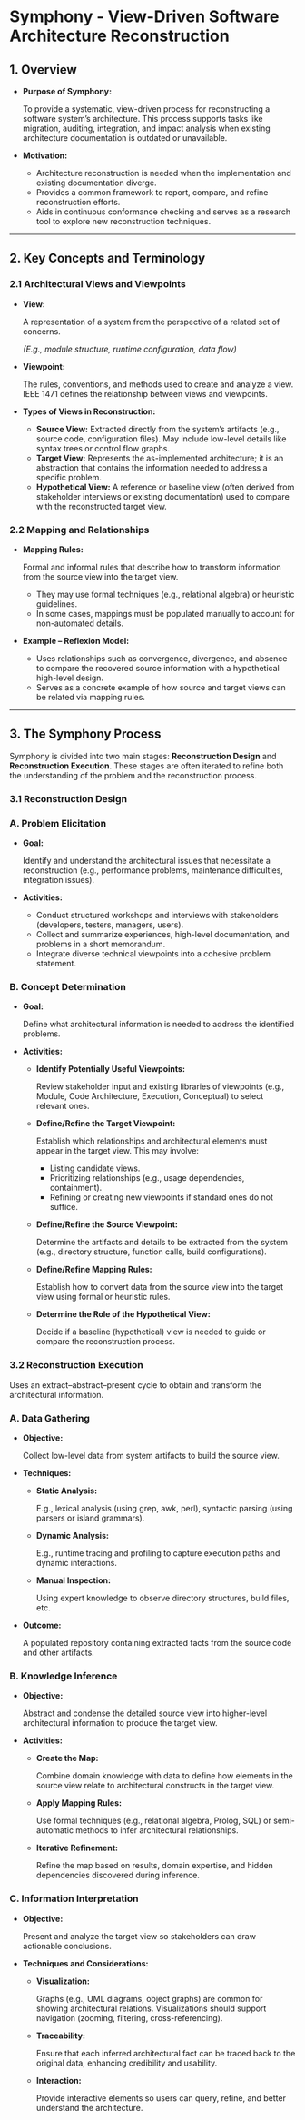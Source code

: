 # Symphony - View-Driven Software Architecture Reconstruction

## 1. Overview

- **Purpose of Symphony:**
    
    To provide a systematic, view-driven process for reconstructing a software system’s architecture. This process supports tasks like migration, auditing, integration, and impact analysis when existing architecture documentation is outdated or unavailable.
    
- **Motivation:**
    - Architecture reconstruction is needed when the implementation and existing documentation diverge.
    - Provides a common framework to report, compare, and refine reconstruction efforts.
    - Aids in continuous conformance checking and serves as a research tool to explore new reconstruction techniques.

---

## 2. Key Concepts and Terminology

### 2.1 Architectural Views and Viewpoints

- **View:**
    
    A representation of a system from the perspective of a related set of concerns.
    
    *(E.g., module structure, runtime configuration, data flow)*
    
- **Viewpoint:**
    
    The rules, conventions, and methods used to create and analyze a view. IEEE 1471 defines the relationship between views and viewpoints.
    
- **Types of Views in Reconstruction:**
    - **Source View:** Extracted directly from the system’s artifacts (e.g., source code, configuration files). May include low-level details like syntax trees or control flow graphs.
    - **Target View:** Represents the as-implemented architecture; it is an abstraction that contains the information needed to address a specific problem.
    - **Hypothetical View:** A reference or baseline view (often derived from stakeholder interviews or existing documentation) used to compare with the reconstructed target view.

### 2.2 Mapping and Relationships

- **Mapping Rules:**
    
    Formal and informal rules that describe how to transform information from the source view into the target view.
    
    - They may use formal techniques (e.g., relational algebra) or heuristic guidelines.
    - In some cases, mappings must be populated manually to account for non-automated details.
- **Example – Reflexion Model:**
    - Uses relationships such as convergence, divergence, and absence to compare the recovered source information with a hypothetical high-level design.
    - Serves as a concrete example of how source and target views can be related via mapping rules.

---

## 3. The Symphony Process

Symphony is divided into two main stages: **Reconstruction Design** and **Reconstruction Execution**. These stages are often iterated to refine both the understanding of the problem and the reconstruction process.

### 3.1 Reconstruction Design

### A. Problem Elicitation

- **Goal:**
    
    Identify and understand the architectural issues that necessitate a reconstruction (e.g., performance problems, maintenance difficulties, integration issues).
    
- **Activities:**
    - Conduct structured workshops and interviews with stakeholders (developers, testers, managers, users).
    - Collect and summarize experiences, high-level documentation, and problems in a short memorandum.
    - Integrate diverse technical viewpoints into a cohesive problem statement.

### B. Concept Determination

- **Goal:**
    
    Define what architectural information is needed to address the identified problems.
    
- **Activities:**
    - **Identify Potentially Useful Viewpoints:**
        
        Review stakeholder input and existing libraries of viewpoints (e.g., Module, Code Architecture, Execution, Conceptual) to select relevant ones.
        
    - **Define/Refine the Target Viewpoint:**
        
        Establish which relationships and architectural elements must appear in the target view. This may involve:
        
        - Listing candidate views.
        - Prioritizing relationships (e.g., usage dependencies, containment).
        - Refining or creating new viewpoints if standard ones do not suffice.
    - **Define/Refine the Source Viewpoint:**
        
        Determine the artifacts and details to be extracted from the system (e.g., directory structure, function calls, build configurations).
        
    - **Define/Refine Mapping Rules:**
        
        Establish how to convert data from the source view into the target view using formal or heuristic rules.
        
    - **Determine the Role of the Hypothetical View:**
        
        Decide if a baseline (hypothetical) view is needed to guide or compare the reconstruction process.
        

### 3.2 Reconstruction Execution

Uses an extract–abstract–present cycle to obtain and transform the architectural information.

### A. Data Gathering

- **Objective:**
    
    Collect low-level data from system artifacts to build the source view.
    
- **Techniques:**
    - **Static Analysis:**
        
        E.g., lexical analysis (using grep, awk, perl), syntactic parsing (using parsers or island grammars).
        
    - **Dynamic Analysis:**
        
        E.g., runtime tracing and profiling to capture execution paths and dynamic interactions.
        
    - **Manual Inspection:**
        
        Using expert knowledge to observe directory structures, build files, etc.
        
- **Outcome:**
    
    A populated repository containing extracted facts from the source code and other artifacts.
    

### B. Knowledge Inference

- **Objective:**
    
    Abstract and condense the detailed source view into higher-level architectural information to produce the target view.
    
- **Activities:**
    - **Create the Map:**
        
        Combine domain knowledge with data to define how elements in the source view relate to architectural constructs in the target view.
        
    - **Apply Mapping Rules:**
        
        Use formal techniques (e.g., relational algebra, Prolog, SQL) or semi-automatic methods to infer architectural relationships.
        
    - **Iterative Refinement:**
        
        Refine the map based on results, domain expertise, and hidden dependencies discovered during inference.
        

### C. Information Interpretation

- **Objective:**
    
    Present and analyze the target view so stakeholders can draw actionable conclusions.
    
- **Techniques and Considerations:**
    - **Visualization:**
        
        Graphs (e.g., UML diagrams, object graphs) are common for showing architectural relations. Visualizations should support navigation (zooming, filtering, cross-referencing).
        
    - **Traceability:**
        
        Ensure that each inferred architectural fact can be traced back to the original data, enhancing credibility and usability.
        
    - **Interaction:**
        
        Provide interactive elements so users can query, refine, and better understand the architecture.
